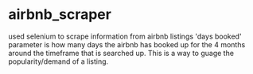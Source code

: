 # airbnb_scraper

used selenium to scrape information from airbnb listings
'days booked' parameter is how many days the airbnb has booked up for the 4 months around the timeframe that is searched up. This is a way to guage the popularity/demand of a listing.
